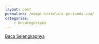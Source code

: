 ```yaml
---
layout: post
permalink: /mimpi-berkelahi-pertanda-apa/
categories:
    - Uncategorized
---
```


[Baca Selengkapnya](/04)